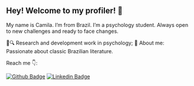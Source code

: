 ## Hey! Welcome to my profiler! 👋
My name is Camila. I’m from Brazil. I’m a psychology student.
Always open to new challenges and ready to face changes.

📰🔍 Research and development work in psychology;
💬 About me: Passionate about classic Brazilian literature.

Reach me 👇:

[![Github Badge](https://img.shields.io/badge/-Github-000?style=flat-square&logo=Github&logoColor=white&link=https://github.com/Camila-Vieira)](https://github.com/Camila-Vieira)
[![Linkedin Badge](https://img.shields.io/badge/-LinkedIn-blue?style=flat-square&logo=Linkedin&logoColor=white&link=https://www.linkedin.com/in/camilaalcionevieira/)](https://www.linkedin.com/in/camilaalcionevieira/)
